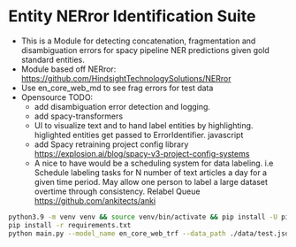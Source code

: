 # Entity NERror Identification Suite

- This is a Module for detecting concatenation, fragmentation and disambiguation errors for spacy pipeline NER predictions given gold standard entities.
- Module based off NERror: https://github.com/HindsightTechnologySolutions/NERror
- Use en_core_web_md to see frag errors for test data
- Opensource TODO:
    - add disambiguation error detection and logging.
    - add spacy-transformers
    - UI to visualize text and to hand label entities by highlighting. higlighted entities get passed to ErrorIdentifier. javascript
    - add Spacy retraining project config library https://explosion.ai/blog/spacy-v3-project-config-systems
    - A nice to have would be a scheduling system for data labeling. i.e Schedule labeling tasks for N number of text articles a day for a given         time period. May allow one person to label a large dataset overtime through consistency. Relabel Queue https://github.com/ankitects/anki

```bash
python3.9 -m venv venv && source venv/bin/activate && pip install -U pip setuptools wheel #Use an alias
pip install -r requirements.txt
python main.py --model_name en_core_web_trf --data_path ./data/test.json
```
